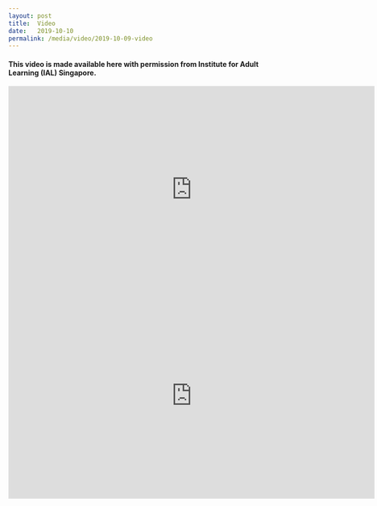 ```yaml
---
layout: post
title:  Video
date:   2019-10-10
permalink: /media/video/2019-10-09-video
---
```


#### This video is made available here with permission from Institute for Adult Learning (IAL) Singapore.


<div class="bp-youtube">
<iframe width="727" height="409" src="https://www.youtube.com/watch?v=3Z7VJBzHwcY" frameborder="0" allow="accelerometer; autoplay; encrypted-media; gyroscope; picture-in-picture" allowfullscreen></iframe>
</div>

<div class="bp-youtube">
<iframe width="727" height="409" src="https://www.youtube.com/embed/BBcR4KGDdL0" frameborder="0" allow="accelerometer; autoplay; encrypted-media; gyroscope; picture-in-picture" allowfullscreen></iframe>
</div>
